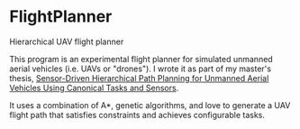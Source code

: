 # FlightPlanner
Hierarchical UAV flight planner

This program is an experimental flight planner for simulated unmanned aerial vehicles (i.e. UAVs or "drones").
I wrote it as part of my master's thesis, [Sensor-Driven Hierarchical Path Planning for Unmanned Aerial Vehicles Using Canonical Tasks and Sensors](https://scholarsarchive.byu.edu/etd/3798/).

It uses a combination of A*, genetic algorithms, and love to generate a UAV flight path that satisfies constraints and achieves configurable tasks.
